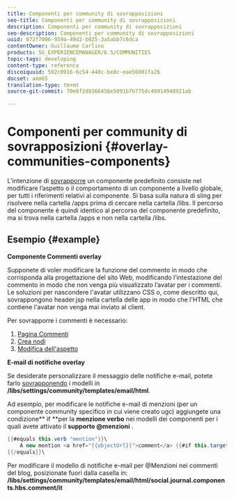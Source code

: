 ```yaml
---
title: Componenti per community di sovrapposizioni
seo-title: Componenti per community di sovrapposizioni
description: Componenti per community di sovrapposizioni
seo-description: Componenti per community di sovrapposizioni
uuid: 872f7006-959a-49d2-b025-3a5abb7c6dca
contentOwner: Guillaume Carlino
products: SG_EXPERIENCEMANAGER/6.5/COMMUNITIES
topic-tags: developing
content-type: reference
discoiquuid: 502c0916-6c54-440c-be8c-eae56001fa26
docset: aem65
translation-type: tm+mt
source-git-commit: 70e6f2d8366456e5091b7b775dc40914948921ab

---
```



# Componenti per community di sovrapposizioni {#overlay-communities-components}

L’intenzione di [sovrapporre](/help/communities/client-customize.md#overlays) un componente predefinito consiste nel modificare l’aspetto o il comportamento di un componente a livello globale, per tutti i riferimenti relativi al componente. Si basa sulla natura di sling per risolvere nella cartella /apps prima di cercare nella cartella /libs. Il percorso del componente è quindi identico al percorso del componente predefinito, ma si trova nella cartella /apps e non nella cartella /libs.

## Esempio {#example}

**Componente Commenti overlay**

Supponete di voler modificare la funzione del commento in modo che corrisponda alla progettazione del sito Web, modificando l’intestazione del commento in modo che non venga più visualizzato l’avatar per i commenti. Le soluzioni per nascondere l&#39;avatar utilizzano CSS o, come descritto qui, sovrappongono header.jsp nella cartella delle app in modo che l&#39;HTML che contiene l&#39;avatar non venga mai inviato al client.

Per sovrapporre i commenti è necessario:

1. [Pagina Commenti](/help/communities/overlay-create-comments-page.md)
1. [Crea nodi](/help/communities/overlay-create-nodes.md)
1. [Modifica dell&#39;aspetto](/help/communities/overlay-alter-appearance.md)

**E-mail di notifiche overlay**

Se desiderate personalizzare il messaggio delle notifiche e-mail, potete farlo [sovrapponendo](/help/communities/client-customize.md#overlays) i modelli in **/libs/settings/community/templates/email/html**.

Ad esempio, per modificare le notifiche e-mail di menzioni (per un componente community specifico in cui viene creato ugc) aggiungete una condizione** if **per la **menzione verbo** nei modelli dei componenti per i quali avete attivato il **supporto @menzioni** .

```java
{{#equals this.verb "mention"}}\
    A new mention <a href="{{objectUrl}}">comment</a> {{#if this.target.properties.[jcr:title]}}to the article "{{{target.displayName}}}" {{/if}}was added by {{{user.name}}} on {{dateUtil this.published format="EEE, d MMM yyyy HH:mm:ss z"}}.\n \
{{/equals}}\
```

Per modificare il modello di notifiche e-mail per @Menzioni nei commenti del blog, posizionate fuori dalla casella in: **/libs/settings/community/templates/email/html/social.journal.components.hbs.comment/it**
